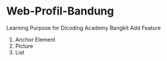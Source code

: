 # Web-Profil-Bandung
Learning Purpose for Dicoding Academy Bangkit
Add Feature
1. Anchor Element
2. Picture
3. List
